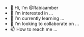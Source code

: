 - 👋 Hi, I’m @Rabiaamber
- 👀 I’m interested in ...
- 🌱 I’m currently learning ...
- 💞️ I’m looking to collaborate on ...
- 📫 How to reach me ...

<!---
Rabiaamber/Rabiaamber is a ✨ special ✨ repository because its `README.md` (this file) appears on your GitHub profile.
You can click the Preview link to take a look at your changes.
--->
